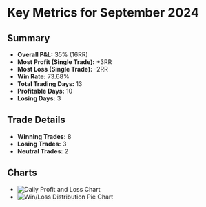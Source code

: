 
# Key Metrics for September 2024

## Summary
- **Overall P&L:** 35% (16RR)
- **Most Profit (Single Trade):** +3RR
- **Most Loss (Single Trade):** -2RR
- **Win Rate:** 73.68%
- **Total Trading Days:** 13
- **Profitable Days:** 10
- **Losing Days:** 3

## Trade Details
- **Winning Trades:** 8
- **Losing Trades:** 3
- **Neutral Trades:** 2

## Charts
- ![Daily Profit and Loss Chart](Daily_PnL_Chart.png)
- ![Win/Loss Distribution Pie Chart](Win_Loss_Pie_Chart.png)
